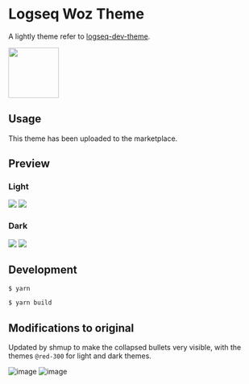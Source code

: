 # Logseq Woz Theme

A lightly theme refer to [logseq-dev-theme](https://github.com/pengx17/logseq-dev-theme).

<img src="./logo.png" width="100" />

## Usage

This theme has been uploaded to the marketplace.

## Preview

### Light
![](./screenshot/light1.png)
![](./screenshot/light2.png)

### Dark
![](./screenshot/dark1.png)
![](./screenshot/dark2.png)

## Development

```sh
$ yarn

$ yarn build
```

## Modifications to original

Updated by shmup to make the collapsed bullets very visible, with the themes `@red-300` for light and dark themes.

![image](https://github.com/shmup/logseq-woz-theme/assets/118710/29e8f1d6-c1b9-465e-afd9-27132c67ae4b)
![image](https://github.com/shmup/logseq-woz-theme/assets/118710/61744b16-a0a8-4799-a628-d79c6de7fc13)

